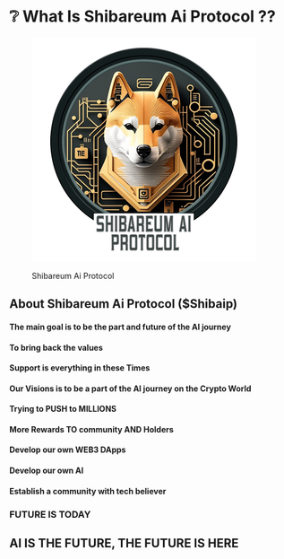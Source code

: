 # ❔ What Is Shibareum Ai Protocol ??

<figure><img src=".gitbook/assets/withname.png" alt=""><figcaption><p>Shibareum Ai Protocol</p></figcaption></figure>

## About Shibareum Ai Protocol ($Shibaip)

#### The main goal is to be the part and future of the AI journey

#### To bring back the values

#### Support is everything in these Times



#### Our Visions is to be a part of the AI journey on the Crypto World

#### Trying to PUSH to MILLIONS

#### More Rewards TO community AND Holders

#### Develop our own WEB3 DApps

#### Develop our own AI

#### Establish a community with tech believer



### FUTURE IS TODAY

## AI IS THE FUTURE, THE FUTURE IS HERE
